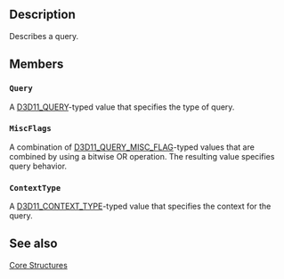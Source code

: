 ## Description

Describes a query.

## Members

### `Query`

A [D3D11_QUERY](https://learn.microsoft.com/windows/desktop/api/d3d11/ne-d3d11-d3d11_query)-typed value that specifies the type of query.

### `MiscFlags`

A combination of [D3D11_QUERY_MISC_FLAG](https://learn.microsoft.com/windows/desktop/api/d3d11/ne-d3d11-d3d11_query_misc_flag)-typed values that are combined by using a bitwise OR operation. The resulting value specifies query behavior.

### `ContextType`

A [D3D11_CONTEXT_TYPE](https://learn.microsoft.com/windows/desktop/api/d3d11_3/ne-d3d11_3-d3d11_context_type)-typed value that specifies the context for the query.

## See also

[Core Structures](https://learn.microsoft.com/windows/desktop/direct3d11/d3d11-graphics-reference-d3d11-core-structures)